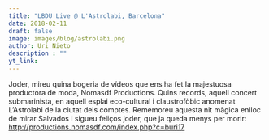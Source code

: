```yaml
---
title: "LBDU Live @ L'Astrolabi, Barcelona"
date: 2018-02-11
draft: false
image: images/blog/astrolabi.png
author: Uri Nieto
description : ""
yt_link:
---
```


Joder, mireu quina bogeria de vídeos que ens ha fet la majestuosa productora de moda, Nomasdf Productions. Quins records, aquell concert submarinista, en aquell esplai eco-cultural i claustrofòbic anomenat L’Astrolabi de la ciutat dels comptes. Rememoreu aquesta nit màgica enlloc de mirar Salvados i sigueu feliços joder, que ja queda menys per morir: http://productions.nomasdf.com/index.php?c=buri17